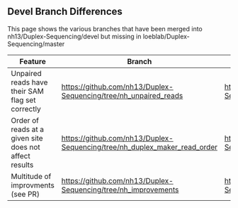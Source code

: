 ## Devel Branch Differences

This page shows the various branches that have been merged into nh13/Duplex-Sequencing/devel but missing in loeblab/Duplex-Sequencing/master

| Feature | Branch | Pull Request |
| -------- | ------ | ------------ |
| Unpaired reads have their SAM flag set correctly | https://github.com/nh13/Duplex-Sequencing/tree/nh_unpaired_reads | https://github.com/loeblab/Duplex-Sequencing/pull/37 |
| Order of reads at a given site does not affect results | https://github.com/nh13/Duplex-Sequencing/tree/nh_duplex_maker_read_order | https://github.com/loeblab/Duplex-Sequencing/pull/36 |
| Multitude of improvments (see PR) | https://github.com/nh13/Duplex-Sequencing/tree/nh_improvements | https://github.com/loeblab/Duplex-Sequencing/pull/35 |
